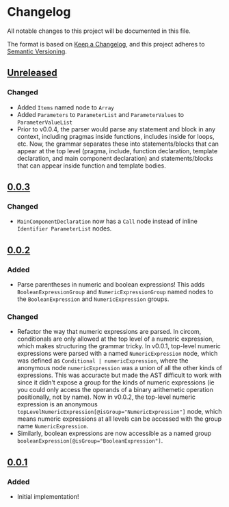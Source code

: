 # Changelog

All notable changes to this project will be documented in this file.

The format is based on [Keep a Changelog](https://keepachangelog.com/en/1.0.0/), and this project adheres to [Semantic Versioning](https://semver.org/spec/v2.0.0.html).

## [Unreleased]

### Changed

- Added `Items` named node to `Array`
- Added `Parameters` to `ParameterList` and `ParameterValues` to `ParameterValueList`
- Prior to v0.0.4, the parser would parse any statement and block in any context, including pragmas inside functions, includes inside for loops, etc. Now, the grammar separates these into statements/blocks that can appear at the top level (pragma, include, function declaration, template declaration, and main component declaration) and statements/blocks that can appear inside function and template bodies.

## [0.0.3]

### Changed

- `MainComponentDeclaration` now has a `Call` node instead of inline `Identifier ParameterList` nodes.

## [0.0.2]

### Added

- Parse parentheses in numeric and boolean expressions! This adds `BooleanExpressionGroup` and `NumericExpressionGroup` named nodes to the `BooleanExpression` and `NumericExpression` groups.

### Changed

- Refactor the way that numeric expressions are parsed. In circom, conditionals are only allowed at the top level of a numeric expression, which makes structuring the grammar tricky. In v0.0.1, top-level numeric expressions were parsed with a named `NumericExpression` node, which was defined as `Conditional | numericExpression`, where the anonymous node `numericExpression` was a union of all the other kinds of expressions. This was accuracte but made the AST difficult to work with since it didn't expose a group for the kinds of numeric expressions (ie you could only access the operands of a binary arithemetic operation positionally, not by name). Now in v0.0.2, the top-level numeric expression is an anonymous `topLevelNumericExpression[@isGroup="NumericExpression"]` node, which means numeric expressions at all levels can be accessed with the group name `NumericExpression`.
- Similarly, boolean expressions are now accessible as a named group `booleanExpression[@isGroup="BooleanExpression"]`.

## [0.0.1]

### Added

- Initial implementation!

[unreleased]: https://github.com/joeltg/lezer-circom/compare/v0.0.3...HEAD
[0.0.3]: https://github.com/joeltg/lezer-circom/compare/v0.0.3
[0.0.2]: https://github.com/joeltg/lezer-circom/compare/v0.0.2
[0.0.1]: https://github.com/joeltg/lezer-circom/compare/v0.0.1
